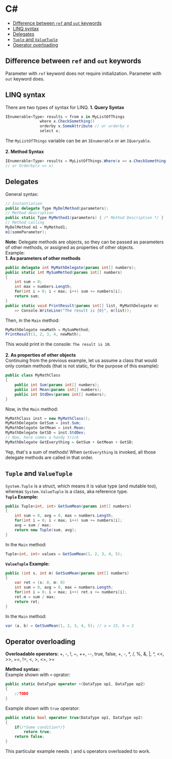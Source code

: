 # C#

- [Difference between `ref` and `out` keywords](#difference-between-`ref`-and-`out`-keywords)
- [LINQ syntax](#linq-syntax)
- [Delegates](#delegates)
- [`Tuple` and `ValueTuple`](#`tuple`-and-`valueTuple`)
- [Operator overloading](#operator-overloading)
## Difference between `ref` and `out` keywords
 Parameter with `ref` keyword does not require initialization. Parameter with `out` keyword does.

## LINQ syntax
 There are two types of syntax for LINQ.
 **1. Query Syntax**
 ``` csharp
 IEnumerable<Type> results = from x in MyListOfThings
                where x.CheckSomething()
                orderby x.SomeAttribute // or orderby x
                select x;
```
The `MyListOfThings` variable can be an `IEnumerable` or an `IQueryable`.<br/><br/>
**2. Method Syntax**
``` csharp
IEnumerable<Type> results = MyListOfThings.Where(x => x.CheckSomething()).Orderby(x => x.SomeAttribute);
// or Orderby(x => x)
```
## Delegates
General syntax:
``` csharp
// Instantiation
public delegate Type MyDelMethod(parameters);
// Method description
public static Type MyMethod1(parameters) { /* Method Description */ }
// Method calling
MyDelMethod m1 = MyMethod1;
m1(someParameter);
```
**Note:** Delegate methods are objects, so they can be passed as parameters of other methods, or assigned as properties of other objects.<br/>
Example:<br/>
**1. As parameters of other methods**
``` csharp
public delegate int MyMathDelegate(params int[] numbers);
public static int MySumMethod(params int[] numbers)
{
    int sum = 0;
    int max = numbers.Length;
    for(int i = 0; i < max; i++) sum += numbers[i];
    return sum;
}
public static void PrintResult(params int[] list, MyMathDelegate m)
    => Console.WriteLine("The result is {0}", m(list));
```
Then, in the `Main` method:
``` csharp
MyMathDelegate newMath = MySumMethod;
PrintResult(1, 2, 3, 4, newMath);
```
This would print in the console: `The result is 10`.<br/><br/>
**2. As properties of other objects**<br/>
Continuing from the previous example, let us assume a class that would only contain methods (that is not static, for the purpose of this example):
``` cs
public class MyMathClass
{
    public int Sum(params int[] numbers);
    public int Mean(params int[] numbers);
    public int StdDev(params int[] numbers);
}
```
Now, in the `Main` method:
```cs
MyMathClass inst = new MyMathClass();
MyMathDelegate GetSum = inst.Sum;
MyMathDelegate GetMean = inst.Mean;
MyMathDelegate GetSD = inst.StdDev;
// Now, here comes a handy trick
MyMathDelegate GetEverything = GetSum + GetMean + GetSD;
```
Yep, that's a sum of methods! When `GetEverything` is invoked, all those delegate methods are called in that order.

## `Tuple` and `ValueTuple`
`System.Tuple` is a struct, which means it is value type (and mutable too), whereas `System.ValueTuple` is a class, aka reference type.<br/>
**`Tuple` Example:**
``` cs
public Tuple<int, int> GetSumMean(params int[] numbers)
{
    int sum = 0, avg = 0, max = numbers.Length;
    for(int i = 0; i < max; i++) sum += numbers[i];
    avg = sum / max;
    return new Tuple(sum, avg);
}
```
In the `Main` method:
``` cs
Tuple<int, int> values = GetSumMean(1, 2, 3, 4, 5);
```
**`ValueTuple` Example:**
``` cs
public (int s, int m) GetSumMean(params int[] numbers)
{
    var ret = (s: 0, m: 0)
    int sum = 0, avg = 0, max = numbers.Length;
    for(int i = 0; i < max; i++) ret.s += numbers[i];
    ret.m = sum / max;
    return ret;
}
```
In the `Main` method:
``` cs
var (a, b) = GetSumMean(1, 2, 3, 4, 5); // a = 15, b = 3
```
## Operator overloading
**Overloadable operators:** +, -, !, ~, ++, --, true, false, +, -, *, /, %, &, |, ^, <<, >>, ==, !=, <, >, <=, >=
<br/>

**Method syntax:**<br/>Example shown with `+` oprator:
``` cs
public static DataType operator +(DataType op1, DataType op2)
{
    //TODO
}
```
Example shown with `true` operator:
```cs
public static bool operator true(DataType op1, DataType op2)
{
    if(/*Some condition*/)
        return true;
    return false;
}
```
This particular example needs `|` and `&` operators overloaded to work.